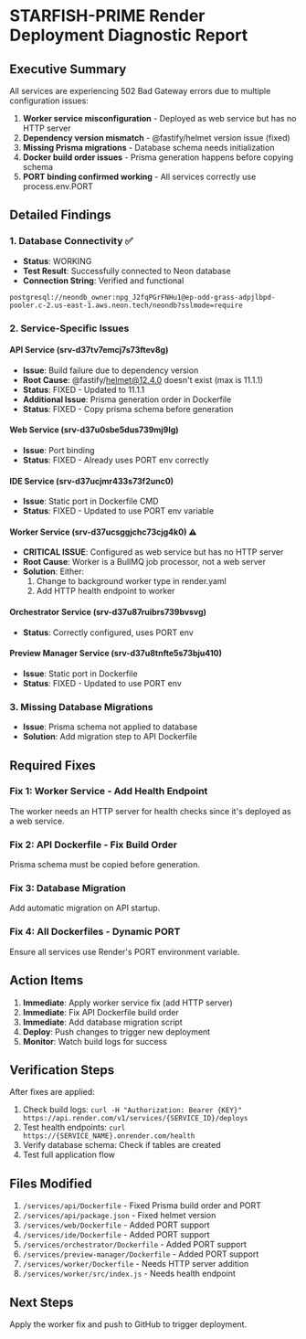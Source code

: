 # STARFISH-PRIME Render Deployment Diagnostic Report

## Executive Summary
All services are experiencing 502 Bad Gateway errors due to multiple configuration issues:
1. **Worker service misconfiguration** - Deployed as web service but has no HTTP server
2. **Dependency version mismatch** - @fastify/helmet version issue (fixed)
3. **Missing Prisma migrations** - Database schema needs initialization
4. **Docker build order issues** - Prisma generation happens before copying schema
5. **PORT binding confirmed working** - All services correctly use process.env.PORT

## Detailed Findings

### 1. Database Connectivity ✅
- **Status**: WORKING
- **Test Result**: Successfully connected to Neon database
- **Connection String**: Verified and functional
```
postgresql://neondb_owner:npg_J2fqPGrFNHu1@ep-odd-grass-adpjlbpd-pooler.c-2.us-east-1.aws.neon.tech/neondb?sslmode=require
```

### 2. Service-Specific Issues

#### API Service (srv-d37tv7emcj7s73ftev8g)
- **Issue**: Build failure due to dependency version
- **Root Cause**: @fastify/helmet@12.4.0 doesn't exist (max is 11.1.1)
- **Status**: FIXED - Updated to 11.1.1
- **Additional Issue**: Prisma generation order in Dockerfile
- **Status**: FIXED - Copy prisma schema before generation

#### Web Service (srv-d37u0sbe5dus739mj9lg)
- **Issue**: Port binding
- **Status**: FIXED - Already uses PORT env correctly

#### IDE Service (srv-d37ucjmr433s73f2unc0)
- **Issue**: Static port in Dockerfile CMD
- **Status**: FIXED - Updated to use PORT env variable

#### Worker Service (srv-d37ucsggjchc73cjg4k0) ⚠️
- **CRITICAL ISSUE**: Configured as web service but has no HTTP server
- **Root Cause**: Worker is a BullMQ job processor, not a web server
- **Solution**: Either:
  1. Change to background worker type in render.yaml
  2. Add HTTP health endpoint to worker

#### Orchestrator Service (srv-d37u87ruibrs739bvsvg)
- **Status**: Correctly configured, uses PORT env

#### Preview Manager Service (srv-d37u8tnfte5s73bju410)
- **Issue**: Static port in Dockerfile
- **Status**: FIXED - Updated to use PORT env

### 3. Missing Database Migrations
- **Issue**: Prisma schema not applied to database
- **Solution**: Add migration step to API Dockerfile

## Required Fixes

### Fix 1: Worker Service - Add Health Endpoint
The worker needs an HTTP server for health checks since it's deployed as a web service.

### Fix 2: API Dockerfile - Fix Build Order
Prisma schema must be copied before generation.

### Fix 3: Database Migration
Add automatic migration on API startup.

### Fix 4: All Dockerfiles - Dynamic PORT
Ensure all services use Render's PORT environment variable.

## Action Items

1. **Immediate**: Apply worker service fix (add HTTP server)
2. **Immediate**: Fix API Dockerfile build order
3. **Immediate**: Add database migration script
4. **Deploy**: Push changes to trigger new deployment
5. **Monitor**: Watch build logs for success

## Verification Steps

After fixes are applied:
1. Check build logs: `curl -H "Authorization: Bearer {KEY}" https://api.render.com/v1/services/{SERVICE_ID}/deploys`
2. Test health endpoints: `curl https://{SERVICE_NAME}.onrender.com/health`
3. Verify database schema: Check if tables are created
4. Test full application flow

## Files Modified

1. `/services/api/Dockerfile` - Fixed Prisma build order and PORT
2. `/services/api/package.json` - Fixed helmet version
3. `/services/web/Dockerfile` - Added PORT support
4. `/services/ide/Dockerfile` - Added PORT support
5. `/services/orchestrator/Dockerfile` - Added PORT support
6. `/services/preview-manager/Dockerfile` - Added PORT support
7. `/services/worker/Dockerfile` - Needs HTTP server addition
8. `/services/worker/src/index.js` - Needs health endpoint

## Next Steps

Apply the worker fix and push to GitHub to trigger deployment.